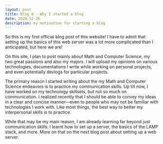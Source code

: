```yaml
---
layout: post
title: Blog 0 - Why I started a blog
date: 2020-12-26
description: my motivation for starting a blog
---
```


So this is my first official blog post of this website! I have to admit that setting up the basics of this web server was a lot more complicated than I anticipated, but here we are!

On this site, I plan to post mainly about Math and Computer Science, my two great passions and also my majors. I will upload my opinions on various technologies, documentations I write while working on personal projects, and even potentially devlogs for particular projects.

The primary reason I started writing about the my Math and Computer Science endeavors is to practice my communication skills. Up till now, I have worked on my technology skillsets, but not so much on communication. I realized recently that I should be able to convey my ideas in a clear and concise manner—even to people who may not be familiar with technologies I work with. Like most things, the best way to better my interpersonal skills is to practice.

While that may be my main reason, I am already learning far beyond just communication skills: I learnt how to set up a server, the basics of the LAMP stack, and more. More on that on the next blog post about setting up a web server.
